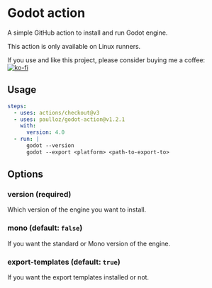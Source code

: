 # Godot action

A simple GitHub action to install and run Godot engine.  

This action is only available on Linux runners.

If you use and like this project, please consider buying me a coffee:  
[![ko-fi](https://ko-fi.com/img/githubbutton_sm.svg)](https://ko-fi.com/E1E53SKZF)

## Usage

```yml
steps:
  - uses: actions/checkout@v3
  - uses: paulloz/godot-action@v1.2.1
    with:
      version: 4.0
  - run: |
      godot --version
      godot --export <platform> <path-to-export-to>
```

## Options

### version (required)

Which version of the engine you want to install.

### mono (default: `false`)

If you want the standard or Mono version of the engine.

### export-templates (default: `true`) 

If you want the export templates installed or not.
